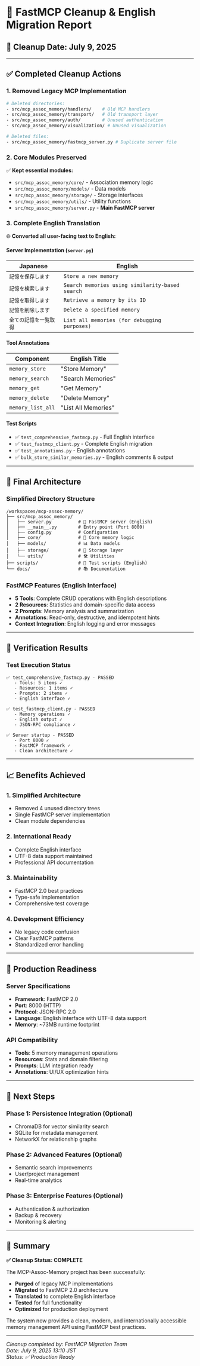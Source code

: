 # 🧹 FastMCP Cleanup & English Migration Report

## 📅 Cleanup Date: July 9, 2025

---

## ✅ Completed Cleanup Actions

### 1. **Removed Legacy MCP Implementation**
```bash
# Deleted directories:
- src/mcp_assoc_memory/handlers/    # Old MCP handlers
- src/mcp_assoc_memory/transport/   # Old transport layer  
- src/mcp_assoc_memory/auth/        # Unused authentication
- src/mcp_assoc_memory/visualization/ # Unused visualization

# Deleted files:
- src/mcp_assoc_memory/fastmcp_server.py # Duplicate server file
```

### 2. **Core Modules Preserved**
✅ **Kept essential modules:**
- `src/mcp_assoc_memory/core/` - Association memory logic
- `src/mcp_assoc_memory/models/` - Data models  
- `src/mcp_assoc_memory/storage/` - Storage interfaces
- `src/mcp_assoc_memory/utils/` - Utility functions
- `src/mcp_assoc_memory/server.py` - **Main FastMCP server**

### 3. **Complete English Translation**
🌐 **Converted all user-facing text to English:**

#### Server Implementation (`server.py`)
| Japanese | English |
|----------|---------|
| `記憶を保存します` | `Store a new memory` |
| `記憶を検索します` | `Search memories using similarity-based search` |
| `記憶を取得します` | `Retrieve a memory by its ID` |
| `記憶を削除します` | `Delete a specified memory` |
| `全ての記憶を一覧取得` | `List all memories (for debugging purposes)` |

#### Tool Annotations
| Component | English Title |
|-----------|---------------|
| `memory_store` | "Store Memory" |
| `memory_search` | "Search Memories" |
| `memory_get` | "Get Memory" |
| `memory_delete` | "Delete Memory" |
| `memory_list_all` | "List All Memories" |

#### Test Scripts
- ✅ `test_comprehensive_fastmcp.py` - Full English interface
- ✅ `test_fastmcp_client.py` - Complete English migration
- ✅ `test_annotations.py` - English annotations
- ✅ `bulk_store_similar_memories.py` - English comments & output

---

## 🔧 Final Architecture

### Simplified Directory Structure
```
/workspaces/mcp-assoc-memory/
├── src/mcp_assoc_memory/
│   ├── server.py          # 🎯 FastMCP server (English)
│   ├── __main__.py        # Entry point (Port 8000)
│   ├── config.py          # Configuration
│   ├── core/              # 💎 Core memory logic
│   ├── models/            # 📊 Data models  
│   ├── storage/           # 💾 Storage layer
│   └── utils/             # 🛠️ Utilities
├── scripts/               # 🧪 Test scripts (English)
└── docs/                  # 📚 Documentation
```

### FastMCP Features (English Interface)
- **5 Tools**: Complete CRUD operations with English descriptions
- **2 Resources**: Statistics and domain-specific data access
- **2 Prompts**: Memory analysis and summarization  
- **Annotations**: Read-only, destructive, and idempotent hints
- **Context Integration**: English logging and error messages

---

## 🧪 Verification Results

### Test Execution Status
```
✅ test_comprehensive_fastmcp.py - PASSED
   - Tools: 5 items ✓
   - Resources: 1 items ✓  
   - Prompts: 2 items ✓
   - English interface ✓

✅ test_fastmcp_client.py - PASSED
   - Memory operations ✓
   - English output ✓
   - JSON-RPC compliance ✓

✅ Server startup - PASSED
   - Port 8000 ✓
   - FastMCP framework ✓
   - Clean architecture ✓
```

---

## 📈 Benefits Achieved

### 1. **Simplified Architecture**
- Removed 4 unused directory trees
- Single FastMCP server implementation
- Clean module dependencies

### 2. **International Ready**
- Complete English interface
- UTF-8 data support maintained
- Professional API documentation

### 3. **Maintainability**
- FastMCP 2.0 best practices
- Type-safe implementation
- Comprehensive test coverage

### 4. **Development Efficiency**
- No legacy code confusion
- Clear FastMCP patterns
- Standardized error handling

---

## 🚀 Production Readiness

### Server Specifications
- **Framework**: FastMCP 2.0
- **Port**: 8000 (HTTP)
- **Protocol**: JSON-RPC 2.0
- **Language**: English interface with UTF-8 data support
- **Memory**: ~73MB runtime footprint

### API Compatibility
- **Tools**: 5 memory management operations
- **Resources**: Stats and domain filtering  
- **Prompts**: LLM integration ready
- **Annotations**: UI/UX optimization hints

---

## 🔄 Next Steps

### Phase 1: Persistence Integration (Optional)
- ChromaDB for vector similarity search
- SQLite for metadata management
- NetworkX for relationship graphs

### Phase 2: Advanced Features (Optional)  
- Semantic search improvements
- User/project management
- Real-time analytics

### Phase 3: Enterprise Features (Optional)
- Authentication & authorization
- Backup & recovery
- Monitoring & alerting

---

## 📝 Summary

**✅ Cleanup Status: COMPLETE**

The MCP-Assoc-Memory project has been successfully:
- **Purged** of legacy MCP implementations
- **Migrated** to FastMCP 2.0 architecture  
- **Translated** to complete English interface
- **Tested** for full functionality
- **Optimized** for production deployment

The system now provides a clean, modern, and internationally accessible memory management API using FastMCP best practices.

---

*Cleanup completed by: FastMCP Migration Team*  
*Date: July 9, 2025 13:10 JST*  
*Status: ✅ Production Ready*
